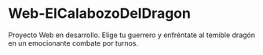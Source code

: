 # Web-ElCalabozoDelDragon
 Proyecto Web en desarrollo. Elige tu guerrero y enfréntate al temible dragón en un emocionante combate por turnos.
